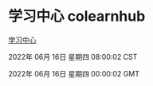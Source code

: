 # 学习中心 colearnhub
[学习中心](http://59.174.8.33:56308/colearnhub/)

2022年 06月 16日 星期四 08:00:02 CST

2022年 06月 16日 星期四 00:00:02 GMT
